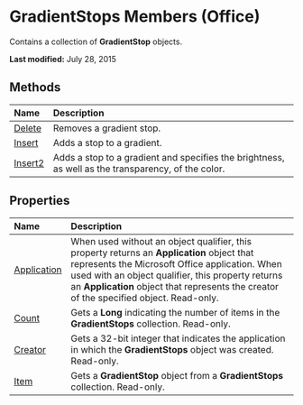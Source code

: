 
# GradientStops Members (Office)
Contains a collection of  **GradientStop** objects.

 **Last modified:** July 28, 2015


## Methods



|**Name**|**Description**|
|:-----|:-----|
| [Delete](3f31656a-498d-57d1-1464-b2439718ef89.md)|Removes a gradient stop.|
| [Insert](98aec7ed-44f9-c9b4-7a1a-e5b9a1d26d95.md)|Adds a stop to a gradient.|
| [Insert2](bd9ed41d-eaeb-d3aa-6a8a-e38e2bfb9a17.md)|Adds a stop to a gradient and specifies the brightness, as well as the transparency, of the color.|

## Properties



|**Name**|**Description**|
|:-----|:-----|
| [Application](f4c9ca0c-9796-8290-438f-8ce0a174cb18.md)|When used without an object qualifier, this property returns an  **Application** object that represents the Microsoft Office application. When used with an object qualifier, this property returns an **Application** object that represents the creator of the specified object. Read-only.|
| [Count](d43892a5-8abc-38fc-efc1-311dc8125575.md)|Gets a  **Long** indicating the number of items in the **GradientStops** collection. Read-only.|
| [Creator](3dc34737-a6f9-7e8a-ba69-e200f53bedc5.md)|Gets a 32-bit integer that indicates the application in which the  **GradientStops** object was created. Read-only.|
| [Item](0bf0ad81-0afc-ae32-be50-e5fb772a676e.md)|Gets a  **GradientStop** object from a **GradientStops** collection. Read-only.|
